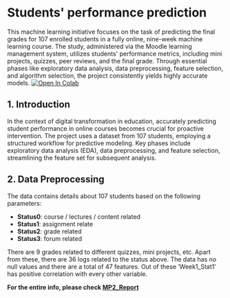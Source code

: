 # Students' performance prediction
This machine learning initiative focuses on the task of predicting the final grades for 107 enrolled students in a fully online, nine-week machine learning course. The study, administered via the Moodle learning management system, utilizes students' performance metrics, including mini projects, quizzes, peer reviews, and the final grade. Through essential phases like exploratory data analysis, data preprocessing, feature selection, and algorithm selection, the project consistently yields highly accurate models.
<a target="_blank" href="https://github.com/vinaysanga/Student-Performance-Prediction/MP2_Notebook.ipynb">
  <img src="https://colab.research.google.com/assets/colab-badge.svg" alt="Open In Colab"/>
</a>

## 1. Introduction
In the context of digital transformation in education, accurately predicting student performance in online courses becomes crucial for proactive intervention. The project uses a dataset from 107 students, employing a structured workflow for predictive modeling. Key phases include exploratory data analysis (EDA), data preprocessing, and feature selection, streamlining the feature set for subsequent analysis.

## 2. Data Preprocessing 
The data contains details about 107 students based on the following parameters:
- **Status0**: course / lectures / content related
- **Status1**: assignment relate
- **Status2**: grade related
- **Status3**: forum related

There are 9 grades related to different quizzes, mini projects, etc. Apart from these, there are 36 logs related to the status above.
The data has no null values and there are a total of 47 features. Out of these ’Week1_Stat1’ has positive correlation with every other variable.

**For the entire info, please check [MP2_Report](https://github.com/vinaysanga/EDISS-Data-Science/blob/master/Mini%20Project%202/MP2_Report.pdf)**
